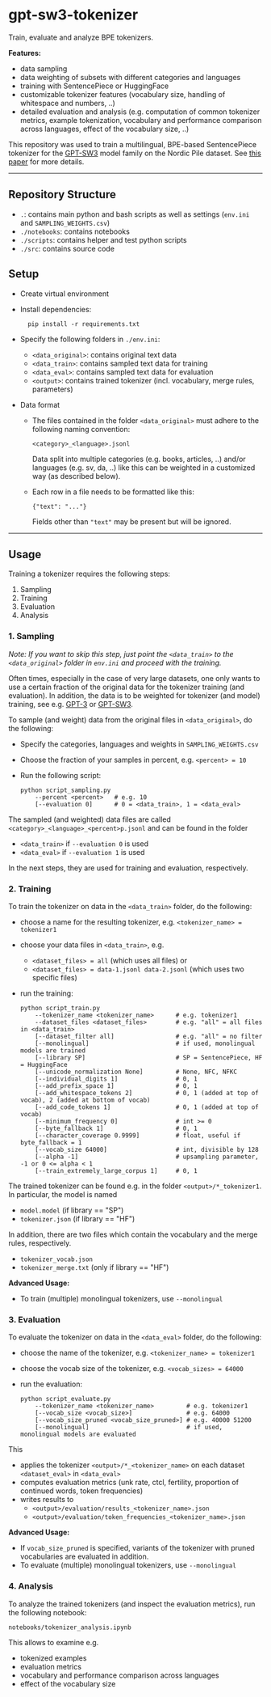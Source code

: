 # gpt-sw3-tokenizer

Train, evaluate and analyze BPE tokenizers.

**Features:**
- data sampling 
- data weighting of subsets with different categories and languages
- training with SentencePiece or HuggingFace
- customizable tokenizer features (vocabulary size, handling of whitespace and numbers, ..)
- detailed evaluation and analysis (e.g. computation of common tokenizer metrics, example tokenization, vocabulary and performance comparison across languages, effect of the vocabulary size, ..)

This repository was used to train a multilingual, BPE-based SentencePiece tokenizer for the [GPT-SW3](https://arxiv.org/abs/2305.12987) model family on the Nordic Pile dataset.
See [this paper](https://arxiv.org/abs/2304.14780) for more details.

----
## Repository Structure

- `.`: contains main python and bash scripts as well as settings (`env.ini` and `SAMPLING_WEIGHTS.csv`)
- `./notebooks`: contains notebooks
- `./scripts`: contains helper and test python scripts
- `./src`: contains source code

## Setup

- Create virtual environment

- Install dependencies:

        pip install -r requirements.txt

- Specify the following folders in `./env.ini`:
  - `<data_original>`: contains original text data
  - `<data_train>`: contains sampled text data for training
  - `<data_eval>`: contains sampled text data for evaluation
  - `<output>`: contains trained tokenizer (incl. vocabulary, merge rules, parameters)


- Data format

    - The files contained in the folder `<data_original>` must adhere to the following naming convention:
      ```
      <category>_<language>.jsonl
      ```
      Data split into multiple categories (e.g. books, articles, ..) and/or languages (e.g. sv, da, ..)
      like this can be weighted in a customized way (as described below).

    - Each row in a file needs to be formatted like this:

      ```
      {"text": "..."} 
      ```
      Fields other than `"text"` may be present but will be ignored. 


----
## Usage

Training a tokenizer requires the following steps:
1. Sampling
2. Training
3. Evaluation
4. Analysis

### 1. Sampling

*Note: If you want to skip this step, just point the
`<data_train>` to the `<data_original>` folder
in `env.ini` and proceed with the training.*

Often times, especially in the case of very large datasets, 
one only wants to use a certain fraction of the original data for the tokenizer training (and evaluation).
In addition, the data is to be weighted for tokenizer (and model) training, see 
e.g. [GPT-3](https://arxiv.org/abs/2005.14165) or [GPT-SW3](https://arxiv.org/abs/2305.12987).

To sample (and weight) data from the original files in `<data_original>`, do the following: 
- Specify the categories, languages and weights in `SAMPLING_WEIGHTS.csv`
- Choose the fraction of your samples in percent, e.g. `<percent> = 10`
- Run the following script:

  ```
  python script_sampling.py 
      --percent <percent>   # e.g. 10
      [--evaluation 0]      # 0 = <data_train>, 1 = <data_eval>
  ```

The sampled (and weighted) data files are called `<category>_<language>_<percent>p.jsonl` and can be found in the folder
- `<data_train>` if `--evaluation 0` is used
- `<data_eval>` if `--evaluation 1` is used

In the next steps, they are used for training and evaluation, respectively.


### 2. Training

To train the tokenizer on data in the `<data_train>` folder, do the following: 
- choose a name for the resulting tokenizer, e.g. `<tokenizer_name> = tokenizer1`
- choose your data files in `<data_train>`, e.g. 
  - `<dataset_files> = all` (which uses all files) or 
  - `<dataset_files> = data-1.jsonl data-2.jsonl` 
    (which uses two specific files) 

- run the training:

  ```
  python script_train.py 
      --tokenizer_name <tokenizer_name>      # e.g. tokenizer1
      --dataset_files <dataset_files>        # e.g. "all" = all files in <data_train>
      [--dataset_filter all]                 # e.g. "all" = no filter
      [--monolingual]                        # if used, monolingual models are trained
      [--library SP]                         # SP = SentencePiece, HF = HuggingFace
      [--unicode_normalization None]         # None, NFC, NFKC
      [--individual_digits 1]                # 0, 1
      [--add_prefix_space 1]                 # 0, 1
      [--add_whitespace_tokens 2]            # 0, 1 (added at top of vocab), 2 (added at bottom of vocab)
      [--add_code_tokens 1]                  # 0, 1 (added at top of vocab)
      [--minimum_frequency 0]                # int >= 0
      [--byte_fallback 1]                    # 0, 1
      [--character_coverage 0.9999]          # float, useful if byte_fallback = 1
      [--vocab_size 64000]                   # int, divisible by 128
      [--alpha -1]                           # upsampling parameter, -1 or 0 <= alpha < 1
      [--train_extremely_large_corpus 1]     # 0, 1
  ```

The trained tokenizer can be found e.g. in the folder `<output>/*_tokenizer1`. 
In particular, the model is named
- `model.model` (if library == "SP")
- `tokenizer.json` (if library == "HF")

In addition, there are two files which contain the vocabulary and the merge rules, respectively. 
- `tokenizer_vocab.json`
- `tokenizer_merge.txt` (only if library == "HF")

**Advanced Usage:**
- To train (multiple) monolingual tokenizers, use `--monolingual`


### 3. Evaluation

To evaluate the tokenizer on data in the `<data_eval>` folder, do the following: 
- choose the name of the tokenizer, e.g. `<tokenizer_name> = tokenizer1`
- choose the vocab size of the tokenizer, e.g. `<vocab_sizes> = 64000`
- run the evaluation:

  ```
  python script_evaluate.py 
      --tokenizer_name <tokenizer_name>         # e.g. tokenizer1 
      [--vocab_size <vocab_size>]               # e.g. 64000
      [--vocab_size_pruned <vocab_size_pruned>] # e.g. 40000 51200
      [--monolingual]                           # if used, monolingual models are evaluated
  ```

This
- applies the tokenizer `<output>/*_<tokenizer_name>` on each dataset `<dataset_eval>` in `<data_eval>`
- computes evaluation metrics (unk rate, ctcl, fertility, proportion of continued words, token frequencies)
- writes results to 
  - `<output>/evaluation/results_<tokenizer_name>.json`
  - `<output>/evaluation/token_frequencies_<tokenizer_name>.json`

**Advanced Usage:** 
- If `vocab_size_pruned` is specified, variants of the tokenizer with pruned vocabularies are evaluated in addition.
- To evaluate (multiple) monolingual tokenizers, use `--monolingual`

### 4. Analysis

To analyze the trained tokenizers (and inspect the evaluation metrics), run the following notebook:

  ```
  notebooks/tokenizer_analysis.ipynb
  ```

This allows to examine e.g.
- tokenized examples
- evaluation metrics
- vocabulary and performance comparison across languages
- effect of the vocabulary size